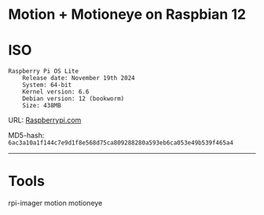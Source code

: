 # Motion + Motioneye on Raspbian 12

# ISO
```
Raspberry Pi OS Lite
    Release date: November 19th 2024
    System: 64-bit
    Kernel version: 6.6
    Debian version: 12 (bookworm)
    Size: 438MB
```
URL: [Raspberrypi.com](https://downloads.raspberrypi.com/raspios_lite_arm64/images/raspios_lite_arm64-2024-11-19/2024-11-19-raspios-bookworm-arm64-lite.img.xz)

MD5-hash: ``6ac3a10a1f144c7e9d1f8e568d75ca809288280a593eb6ca053e49b539f465a4``

---

# Tools
rpi-imager
motion
motioneye



